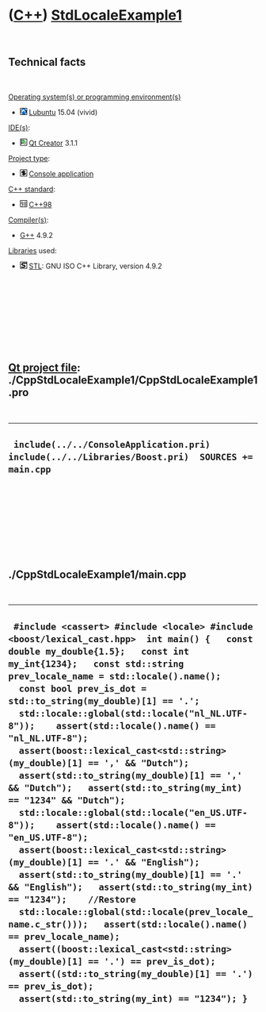 
 

 

 

 

 

([C++](Cpp.md)) [StdLocaleExample1](CppStdLocaleExample1.md)
==============================================================

 

Technical facts
---------------

 

[Operating system(s) or programming environment(s)](CppOs.md)

-   ![Lubuntu](PicLubuntu.png) [Lubuntu](CppLubuntu.md) 15.04 (vivid)

[IDE(s)](CppIde.md):

-   ![Qt Creator](PicQtCreator.png) [Qt Creator](CppQtCreator.md) 3.1.1

[Project type](CppQtProjectType.md):

-   ![console](PicConsole.png) [Console
    application](CppConsoleApplication.md)

[C++ standard](CppStandard.md):

-   ![C++98](PicCpp98.png) [C++98](Cpp98.md)

[Compiler(s)](CppCompiler.md):

-   [G++](CppGpp.md) 4.9.2

[Libraries](CppLibrary.md) used:

-   ![STL](PicStl.png) [STL](CppStl.md): GNU ISO C++ Library, version
    4.9.2

 

 

 

 

 

[Qt project file](CppQtProjectFile.md): ./CppStdLocaleExample1/CppStdLocaleExample1.pro
----------------------------------------------------------------------------------------

 

  --------------------------------------------------------------------------------------------------
  ` include(../../ConsoleApplication.pri) include(../../Libraries/Boost.pri)  SOURCES += main.cpp`
  --------------------------------------------------------------------------------------------------

 

 

 

 

 

./CppStdLocaleExample1/main.cpp
-------------------------------

 

  -------------------------------------------------------------------------------------------------------------------------------------------------------------------------------------------------------------------------------------------------------------------------------------------------------------------------------------------------------------------------------------------------------------------------------------------------------------------------------------------------------------------------------------------------------------------------------------------------------------------------------------------------------------------------------------------------------------------------------------------------------------------------------------------------------------------------------------------------------------------------------------------------------------------------------------------------------------------------------------------------------------------------------------------------------------------------------------------------------------------------------------------------------------------------------------------------------------
  ` #include <cassert> #include <locale> #include <boost/lexical_cast.hpp>  int main() {   const double my_double{1.5};   const int my_int{1234};   const std::string prev_locale_name = std::locale().name();   const bool prev_is_dot = std::to_string(my_double)[1] == '.';    std::locale::global(std::locale("nl_NL.UTF-8"));    assert(std::locale().name() == "nl_NL.UTF-8");   assert(boost::lexical_cast<std::string>(my_double)[1] == ',' && "Dutch");   assert(std::to_string(my_double)[1] == ',' && "Dutch");   assert(std::to_string(my_int) == "1234" && "Dutch");    std::locale::global(std::locale("en_US.UTF-8"));    assert(std::locale().name() == "en_US.UTF-8");   assert(boost::lexical_cast<std::string>(my_double)[1] == '.' && "English");   assert(std::to_string(my_double)[1] == '.' && "English");   assert(std::to_string(my_int) == "1234");    //Restore   std::locale::global(std::locale(prev_locale_name.c_str()));   assert(std::locale().name() == prev_locale_name);   assert((boost::lexical_cast<std::string>(my_double)[1] == '.') == prev_is_dot);   assert((std::to_string(my_double)[1] == '.') == prev_is_dot);   assert(std::to_string(my_int) == "1234"); }`
  -------------------------------------------------------------------------------------------------------------------------------------------------------------------------------------------------------------------------------------------------------------------------------------------------------------------------------------------------------------------------------------------------------------------------------------------------------------------------------------------------------------------------------------------------------------------------------------------------------------------------------------------------------------------------------------------------------------------------------------------------------------------------------------------------------------------------------------------------------------------------------------------------------------------------------------------------------------------------------------------------------------------------------------------------------------------------------------------------------------------------------------------------------------------------------------------------------------

 

 

 

 

 

 

